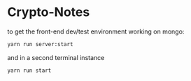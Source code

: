 # Crypto-Notes


to get the front-end dev/test environment working on mongo:
```sh
yarn run server:start
```
and in a second terminal instance

```sh
yarn run start
```
